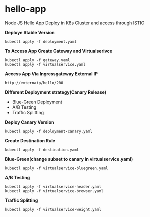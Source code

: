 # hello-app
Node JS Hello App Deploy in K8s Cluster and access through ISTIO

**Deploye Stable Version**
```
kubectl apply -f deployment.yaml
```

**To Access App Create Gateway and Virtualserivce**
```
kubectl apply -f gateway.yaml
kubectl apply -f virtualservice.yaml
```

**Access App Via Ingressgateway External IP**
```
http://externaip/hello/200
```

**Different Deployment strategy(Canary Release)**
- Blue-Green Deployment
- A/B Testing
- Traffic Splitting 

**Deploy Canary Version**
```
kubectl apply -f deployment-canary.yaml
```

**Create Destination Rule**
```
kubectl apply -f destination.yaml
```

**Blue-Green(change subset to canary in virtualservice.yaml)**
```
kubectl apply -f virtualservice-bluegreen.yaml
```

**A/B Testing**
```
kubectl apply -f virtualservice-header.yaml
kubectl apply -f virtualservice-browser.yaml
```

**Traffic Splitting**
```
kubectl apply -f virtualservice-weight.yaml
```

